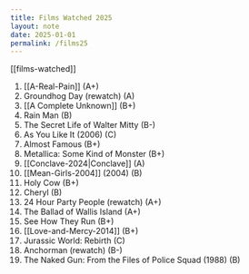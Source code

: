 ```yaml
---
title: Films Watched 2025
layout: note
date: 2025-01-01
permalink: /films25
---
```


[[films-watched]]

1. [[A-Real-Pain]] (A+)
2. Groundhog Day (rewatch) (A)
3. [[A Complete Unknown]] (B+)
4. Rain Man (B)
5. The Secret Life of Walter Mitty (B-)
6. As You Like It (2006) (C)
7. Almost Famous (B+)
8. Metallica: Some Kind of Monster (B+)
9. [[Conclave-2024|Conclave]] (A)
10. [[Mean-Girls-2004]] (2004) (B)
11. Holy Cow (B+)
12. Cheryl (B)
13. 24 Hour Party People (rewatch) (A+)
14. The Ballad of Wallis Island (A+)
15. See How They Run (B+)
16. [[Love-and-Mercy-2014]] (B+)
17. Jurassic World: Rebirth (C)
18. Anchorman (rewatch) (B-)
19. The Naked Gun: From the Files of Police Squad (1988) (B)
